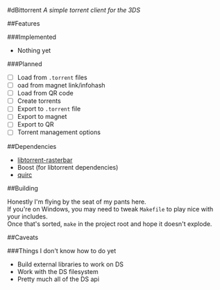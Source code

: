 #dBittorrent
*A simple torrent client for the 3DS*

##Features

###Implemented

- Nothing yet

###Planned

- [ ] Load from `.torrent` files
- [ ] oad from magnet link/infohash
- [ ] Load from QR code
- [ ] Create torrents
- [ ] Export to `.torrent` file
- [ ] Export to magnet
- [ ] Export to QR
- [ ] Torrent management options

##Dependencies

- [libtorrent-rasterbar](https://github.com/arvidn/libtorrent)
- Boost (for libtorrent dependencies)
- [quirc](https://github.com/dbeer/quirc)

##Building

Honestly I'm flying by the seat of my pants here.  
If you're on Windows, you may need to tweak `Makefile` to play nice with your includes.  
Once that's sorted, `make` in the project root and hope it doesn't explode.

##Caveats

###Things I don't know how to do yet

- Build external libraries to work on DS
- Work with the DS filesystem
- Pretty much all of the DS api
 
